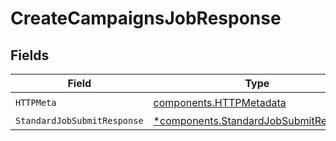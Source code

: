 # CreateCampaignsJobResponse


## Fields

| Field                                                                                         | Type                                                                                          | Required                                                                                      | Description                                                                                   |
| --------------------------------------------------------------------------------------------- | --------------------------------------------------------------------------------------------- | --------------------------------------------------------------------------------------------- | --------------------------------------------------------------------------------------------- |
| `HTTPMeta`                                                                                    | [components.HTTPMetadata](../../models/components/httpmetadata.md)                            | :heavy_check_mark:                                                                            | N/A                                                                                           |
| `StandardJobSubmitResponse`                                                                   | [*components.StandardJobSubmitResponse](../../models/components/standardjobsubmitresponse.md) | :heavy_minus_sign:                                                                            | Accepted                                                                                      |